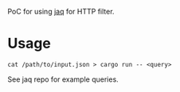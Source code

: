 PoC for using [jaq](https://github.com/01mf02/jaq) for HTTP filter.

# Usage

`cat /path/to/input.json > cargo run -- <query>`

See jaq repo for example queries.
